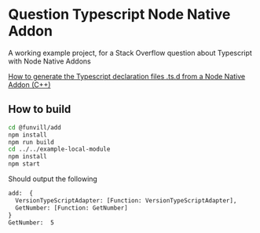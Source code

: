 # Question Typescript Node Native Addon

A working example project, for a Stack Overflow question about Typescript with Node Native Addons

[How to generate the Typescript declaration files .ts.d from a Node Native Addon (C++)](https://stackoverflow.com/questions/78916558/how-to-generate-the-typescript-declaration-files-ts-d-from-a-node-native-addon)

## How to build

```bash
cd @funvill/add
npm install
npm run build
cd ../../example-local-module
npm install
npm start
```

Should output the following

```txt
add:  {
  VersionTypeScriptAdapter: [Function: VersionTypeScriptAdapter],
  GetNumber: [Function: GetNumber]
}
GetNumber:  5
```
